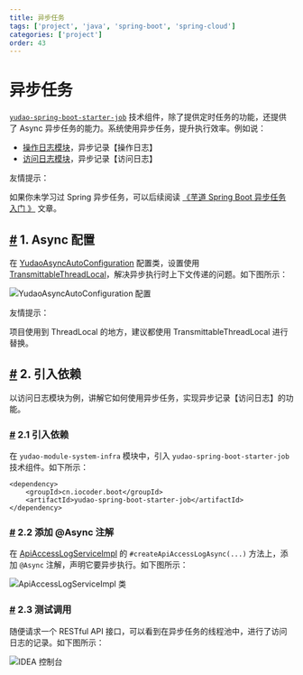 ```yaml
---
title: 异步任务
tags: ['project', 'java', 'spring-boot', 'spring-cloud']
categories: ['project']
order: 43
---
```

# 异步任务

[`yudao-spring-boot-starter-job`](https://github.com/YunaiV/ruoyi-vue-pro/blob/master/yudao-framework/yudao-spring-boot-starter-job/) 技术组件，除了提供定时任务的功能，还提供了 Async 异步任务的能力。系统使用异步任务，提升执行效率。例如说：

 * [操作日志模块](https://github.com/YunaiV/ruoyi-vue-pro/blob/master/yudao-module-system/yudao-module-system-biz/src/main/java/cn/iocoder/yudao/module/system/service/logger/OperateLogServiceImpl.java#L42-L56)，异步记录【操作日志】
* [访问日志模块](https://github.com/YunaiV/ruoyi-vue-pro/blob/master/yudao-module-infra/yudao-module-infra-biz/src/main/java/cn/iocoder/yudao/module/infra/service/logger/ApiAccessLogServiceImpl.java#L39-L44)，异步记录【访问日志】

 友情提示：

 如果你未学习过 Spring 异步任务，可以后续阅读 [《芋道 Spring Boot 异步任务入门 》](https://www.iocoder.cn/Spring-Boot/Async-Job/?yudao) 文章。

 ## [#](#_1-async-配置) 1. Async 配置

 在 [YudaoAsyncAutoConfiguration](https://github.com/YunaiV/ruoyi-vue-pro/blob/master/yudao-framework/yudao-spring-boot-starter-job/src/main/java/cn/iocoder/yudao/framework/quartz/config/YudaoAsyncAutoConfiguration.java) 配置类，设置使用 [TransmittableThreadLocal](https://github.com/alibaba/transmittable-thread-local)，解决异步执行时上下文传递的问题。如下图所示：

 ![YudaoAsyncAutoConfiguration 配置](https://doc.iocoder.cn/img/%E5%BC%82%E6%AD%A5%E4%BB%BB%E5%8A%A1/01.png)

 友情提示：

 项目使用到 ThreadLocal 的地方，建议都使用 TransmittableThreadLocal 进行替换。

 ## [#](#_2-引入依赖) 2. 引入依赖

 以访问日志模块为例，讲解它如何使用异步任务，实现异步记录【访问日志】的功能。

 ### [#](#_2-1-引入依赖) 2.1 引入依赖

 在 `yudao-module-system-infra` 模块中，引入 `yudao-spring-boot-starter-job` 技术组件。如下所示：


```
<dependency>
    <groupId>cn.iocoder.boot</groupId>
    <artifactId>yudao-spring-boot-starter-job</artifactId>
</dependency>

```
### [#](#_2-2-添加-async-注解) 2.2 添加 @Async 注解

 在 [ApiAccessLogServiceImpl](https://github.com/YunaiV/ruoyi-vue-pro/blob/master/yudao-module-infra/yudao-module-infra-biz/src/main/java/cn/iocoder/yudao/module/infra/service/logger/ApiAccessLogServiceImpl.java#L39-L44) 的 `#createApiAccessLogAsync(...)` 方法上，添加 `@Async` 注解，声明它要异步执行。如下图所示：

 ![ApiAccessLogServiceImpl 类](https://doc.iocoder.cn/img/%E5%BC%82%E6%AD%A5%E4%BB%BB%E5%8A%A1/02.png)

 ### [#](#_2-3-测试调用) 2.3 测试调用

 随便请求一个 RESTful API 接口，可以看到在异步任务的线程池中，进行了访问日志的记录。如下图所示：

 ![IDEA 控制台](https://doc.iocoder.cn/img/%E5%BC%82%E6%AD%A5%E4%BB%BB%E5%8A%A1/03.png)
